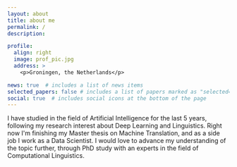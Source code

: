 ```yaml
---
layout: about
title: about me
permalink: /
description: 

profile:
  align: right
  image: prof_pic.jpg
  address: >
    <p>Groningen, the Netherlands</p>

news: true  # includes a list of news items
selected_papers: false # includes a list of papers marked as "selected={true}"
social: true  # includes social icons at the bottom of the page
---
```


I have studied in the field of Artificial Intelligence for the last 5 years, following my research interest about Deep Learning and Linguistics. Right now I'm finishing my Master thesis on Machine Translation, and as a side job I work as a Data Scientist. I would love to advance my understanding of the topic further, through PhD study with an experts in the field of Computational Linguistics. 


